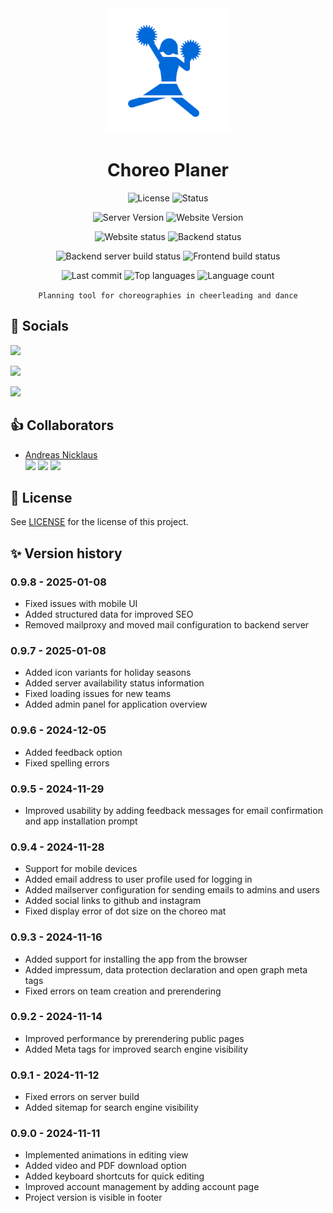 <div align="center">
<img src="app/public/Icon.png/" width="200" alt="Cheerleaderin-Icon">

# Choreo Planer

![License](https://img.shields.io/github/license/andreasnicklaus/cheer-choreo-tool?style=for-the-badge)
![Status](https://img.shields.io/badge/In_Development-ffb02e?style=for-the-badge&logo=checkmarx&logoColor=white&label=status)

![Server Version](https://img.shields.io/github/package-json/v/andreasnicklaus/cheer-choreo-tool?filename=server%2Fpackage.json&style=for-the-badge&label=Server%20Version)
![Website Version](https://img.shields.io/github/package-json/v/andreasnicklaus/cheer-choreo-tool?filename=app%2Fpackage.json&style=for-the-badge&label=Website%20Version)

![Website status](https://img.shields.io/website?url=https%3A%2F%2Fwww.choreo-planer.de&style=for-the-badge)
![Backend status](https://img.shields.io/website?url=https%3A%2F%2Fapi.choreo-planer.de&style=for-the-badge&label=Backend)

![Backend server build status](https://img.shields.io/github/actions/workflow/status/andreasnicklaus/cheer-choreo-tool/docker-server-image.yml?style=for-the-badge&logo=docker&logoColor=white&label=Backend%20Build%20(Server))
![Frontend build status](https://img.shields.io/github/actions/workflow/status/andreasnicklaus/cheer-choreo-tool/pages.yml?style=for-the-badge&logo=githubactions&logoColor=white&label=Frontend%20Build)

![Last commit](https://img.shields.io/github/last-commit/andreasnicklaus/cheer-choreo-tool?style=for-the-badge)
![Top languages](https://img.shields.io/github/languages/top/andreasnicklaus/cheer-choreo-tool?style=for-the-badge)
![Language count](https://img.shields.io/github/languages/count/andreasnicklaus/cheer-choreo-tool?style=for-the-badge)


`Planning tool for choreographies in cheerleading and dance`

</div>

## :iphone: Socials

[![](https://img.shields.io/badge/Follow%20on%20Instagram-E4405F?style=for-the-badge&logo=instagram&logoColor=white)](https://www.instagram.com/choreoplaner)

[![](https://img.shields.io/badge/Follow%20on%20Facebook-1877F2?style=for-the-badge&logo=facebook&logoColor=white)](https://www.facebook.com/choreoplaner/)

[![](https://img.shields.io/badge/Visit%20www.choreo--planer.de-orange?style=for-the-badge&logo=googlechrome&logoColor=white)](https://www.choreo-planer.de)

## :+1: Collaborators

- [Andreas Nicklaus](https://github.com/andreasnicklaus) <br/> [![](https://img.shields.io/badge/LinkedIn-0077B5?style=for-the-badge&logo=linkedin&logoColor=white)](https://www.linkedin.com/in/andreasnicklaus/) [![](https://img.shields.io/badge/GitHub-100000?style=for-the-badge&logo=github&logoColor=white)](https://github.com/andreasnicklaus) [![](https://img.shields.io/badge/Instagram-E4405F?style=for-the-badge&logo=instagram&logoColor=white)](https://www.instagram.com/andreasnicklaus)

## :scroll: License

See [LICENSE](LICENSE) for the license of this project.

## :sparkles: Version history

### 0.9.8 - 2025-01-08

- Fixed issues with mobile UI
- Added structured data for improved SEO
- Removed mailproxy and moved mail configuration to backend server

### 0.9.7 - 2025-01-08

- Added icon variants for holiday seasons
- Added server availability status information
- Fixed loading issues for new teams
- Added admin panel for application overview

### 0.9.6 - 2024-12-05

- Added feedback option
- Fixed spelling errors 

### 0.9.5 - 2024-11-29

- Improved usability by adding feedback messages for email confirmation and app installation prompt

### 0.9.4 - 2024-11-28

- Support for mobile devices
- Added email address to user profile used for logging in
- Added mailserver configuration for sending emails to admins and users
- Added social links to github and instagram
- Fixed display error of dot size on the choreo mat

### 0.9.3 - 2024-11-16

- Added support for installing the app from the browser
- Added impressum, data protection declaration and open graph meta tags
- Fixed errors on team creation and prerendering

### 0.9.2 - 2024-11-14

- Improved performance by prerendering public pages
- Added Meta tags for improved search engine visibility

### 0.9.1 - 2024-11-12

- Fixed errors on server build
- Added sitemap for search engine visibility

### 0.9.0 - 2024-11-11

- Implemented animations in editing view
- Added video and PDF download option
- Added keyboard shortcuts for quick editing
- Improved account management by adding account page
- Project version is visible in footer
